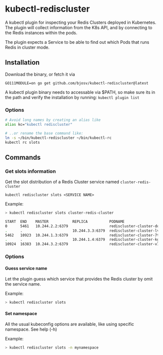 # kubectl-rediscluster

A kubectl plugin for inspecting your Redis Clusters deployed in Kubernetes. The plugin will collect information from the K8s API, and by connecting to the Redis instances within the pods.

The plugin expects a Service to be able to find out which Pods that runs Redis in cluster mode.

## Installation

Download the binary, or fetch it via

`GO111MODULE=on go get github.com/bjosv/kubectl-rediscluster@latest`

A kubectl plugin binary needs to accessable via $PATH, so make sure its in the path and verify the installation by running: `kubectl plugin list`

### Options

```bash
# Avoid long names by creating an alias like
alias kc="kubectl rediscluster"

# ..or rename the base command like:
ln -s ~/bin/kubectl-rediscluster ~/bin/kubectl-rc
kubectl rc slots
```

## Commands

### Get slots information

Get the slot distribution of a Redis Cluster service named `cluster-redis-cluster`

`kubectl rediscluster slots <SERVICE NAME>`

Example:

```bash
> kubectl rediscluster slots cluster-redis-cluster

START  END    MASTER           REPLICA          PODNAME                     HOST          REMARKS
0      5461   10.244.2.2:6379                   rediscluster-cluster-dqrzl  kind-worker
.      .                       10.244.3.3:6379  rediscluster-cluster-lvkmz  kind-worker2
5462   10923  10.244.1.3:6379                   rediscluster-cluster-7tpnv  kind-worker3  *Same host*
.      .                       10.244.1.4:6379  rediscluster-cluster-kgtrm  kind-worker3  *Same host*
10924  16383  10.244.3.2:6379                   rediscluster-cluster-v7dcl  kind-worker2  *Replica missing*
```

### Options

#### Guess service name

Let the plugin guess which service that provides the Redis cluster by omit the service name.

Example:

```bash
> kubectl rediscluster slots
```

#### Set namespace

All the usual kubeconfig options are available, like using specific namespace. See help (-h)

Example:

```bash
> kubectl rediscluster slots -n mynamespace
```
